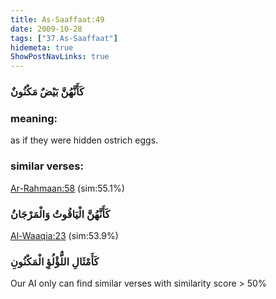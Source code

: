 ```yaml
---
title: As-Saaffaat:49
date: 2009-10-28
tags: ["37.As-Saaffaat"]
hidemeta: true 
ShowPostNavLinks: true 
---
```

### كَأَنَّهُنَّ بَيْضٌ مَكْنُونٌ
### meaning: 
as if they were hidden ostrich eggs.
### similar verses: 

[Ar-Rahmaan:58](/55/58) (sim:55.1%)

### كَأَنَّهُنَّ الْيَاقُوتُ وَالْمَرْجَانُ

[Al-Waaqia:23](/56/23) (sim:53.9%)

### كَأَمْثَالِ اللُّؤْلُؤِ الْمَكْنُونِ

Our AI only can find similar verses with similarity score > 50% 


